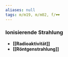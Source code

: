 ```yaml
---
aliases: null
tags: m/m19, m/m02, f/🕶️
---
```

### Ionisierende Strahlung
- **[[Radioaktivität]]**
- **[[Röntgenstrahlung]]**